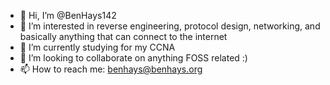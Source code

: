 - 👋 Hi, I’m @BenHays142
- 👀 I’m interested in reverse engineering, protocol design, networking, and basically anything that can connect to the internet
- 🌱 I’m currently studying for my CCNA
- 💞️ I’m looking to collaborate on anything FOSS related :)
- 📫 How to reach me: benhays@benhays.org
